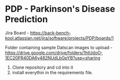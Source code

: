 # PDP - Parkinson's Disease Prediction

Jira Board - https://back-bench-kool.atlassian.net/jira/software/projects/PDP/boards/1

Folder containing sample Datscan images to upload - https://drive.google.com/drive/folders/1htUdoO-1EC20PR40DA6y482NUdLbGpYB?usp=sharing

1. Clone repository and cd into it
2. install everythin in the requirements file.
